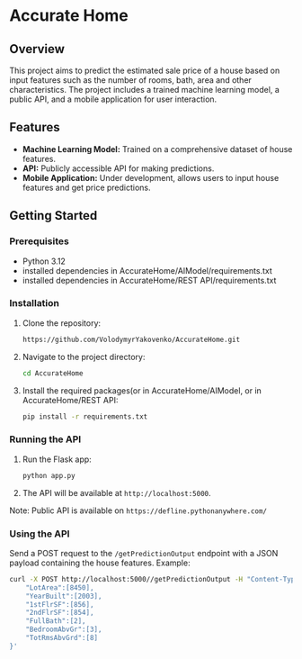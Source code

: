 # Accurate Home 

## Overview
This project aims to predict the estimated sale price of a house based on input features such as the number of rooms, bath, area and other characteristics. The project includes a trained machine learning model, a public API, and a mobile application for user interaction.

## Features
- **Machine Learning Model:** Trained on a comprehensive dataset of house features.
- **API:** Publicly accessible API for making predictions.
- **Mobile Application:** Under development, allows users to input house features and get price predictions.

## Getting Started

### Prerequisites
- Python 3.12
- installed dependencies in AccurateHome/AIModel/requirements.txt
- installed dependencies in AccurateHome/REST API/requirements.txt

### Installation

1. Clone the repository:
    ```bash
    https://github.com/VolodymyrYakovenko/AccurateHome.git
    ```
2. Navigate to the project directory:
    ```bash
    cd AccurateHome
    ```
3. Install the required packages(or in AccurateHome/AIModel, or in AccurateHome/REST API:
    ```bash
    pip install -r requirements.txt
    ```

### Running the API
1. Run the Flask app:
    ```bash
    python app.py
    ```
2. The API will be available at `http://localhost:5000`.

Note: Public API is available on `https://defline.pythonanywhere.com/`

### Using the API
Send a POST request to the `/getPredictionOutput` endpoint with a JSON payload containing the house features. Example:

```bash
curl -X POST http://localhost:5000//getPredictionOutput -H "Content-Type: application/json" -d '{
    "LotArea":[8450], 
    "YearBuilt":[2003], 
    "1stFlrSF":[856], 
    "2ndFlrSF":[854], 
    "FullBath":[2], 
    "BedroomAbvGr":[3], 
    "TotRmsAbvGrd":[8]
}'
